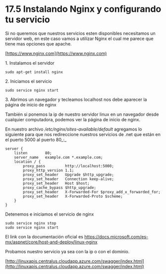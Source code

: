# 17.5 Instalando Nginx y configurando tu servicio

Si no queremos que nuestros servicios esten disponibles necesitamos un servidor web, en este caso vamos a utilizar Nginx el cual me parece que tiene mas opciones que apache.

[https://www.nginx.com](https://www.nginx.com)

1\. Instalamos el servidor

```
sudo apt-get install nginx
```

2\. Iniciamos el servicio

```
sudo service nginx start
```

3\. Abrimos un navegador y tecleamos localhost nos debe aparecer la página de inicio de nginx

También si ponemos la ip de nuestro servidor linux en un navegador desde cualquier computadora, podemos ver la página de inicio de nginx.

En nuestro archivo _/etc/nginx/sites-available/default_ agregamos lo siguiente para que nos redireccione nuestros servicios de .net que están en el puerto 5000 al  puerto 80_:_

```
server {
    listen        80;
    server_name   example.com *.example.com;
    location / {
        proxy_pass         http://localhost:5000;
        proxy_http_version 1.1;
        proxy_set_header   Upgrade $http_upgrade;
        proxy_set_header   Connection keep-alive;
        proxy_set_header   Host $host;
        proxy_cache_bypass $http_upgrade;
        proxy_set_header   X-Forwarded-For $proxy_add_x_forwarded_for;
        proxy_set_header   X-Forwarded-Proto $scheme;
    }
}
```

Detenemos e iniciamos el servicio de nginx

```
sudo service nginx stop
sudo service nginx start
```

El link con la documentación oficial es https://docs.microsoft.com/es-mx/aspnet/core/host-and-deploy/linux-nginx

Probamos nuestro servicio ya sea con la ip o con el dominio.&#x20;

[http://linuxapis.centralus.cloudapp.azure.com/swagger/index.html](http://linuxapis.centralus.cloudapp.azure.com/swagger/index.html)

